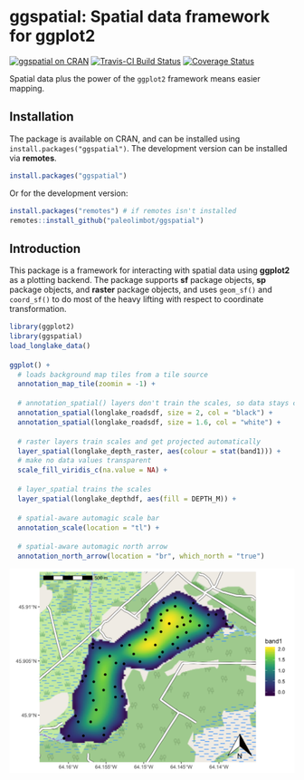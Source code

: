 ggspatial: Spatial data framework for ggplot2
================

[![ggspatial on
CRAN](https://cranlogs.r-pkg.org/badges/ggspatial)](https://cran.r-project.org/package=ggspatial)
[![Travis-CI Build
Status](https://travis-ci.org/paleolimbot/ggspatial.svg?branch=master)](https://travis-ci.org/paleolimbot/ggspatial)
[![Coverage
Status](https://img.shields.io/codecov/c/github/paleolimbot/ggspatial/master.svg)](https://codecov.io/github/paleolimbot/ggspatial?branch=master)

Spatial data plus the power of the `ggplot2` framework means easier
mapping.

## Installation

The package is available on CRAN, and can be installed using
`install.packages("ggspatial")`. The development version can be
installed via **remotes**.

``` r
install.packages("ggspatial")
```

Or for the development version:

``` r
install.packages("remotes") # if remotes isn't installed
remotes::install_github("paleolimbot/ggspatial")
```

## Introduction

This package is a framework for interacting with spatial data using
**ggplot2** as a plotting backend. The package supports **sf** package
objects, **sp** package objects, and **raster** package objects, and
uses `geom_sf()` and `coord_sf()` to do most of the heavy lifting with
respect to coordinate transformation.

``` r
library(ggplot2)
library(ggspatial)
load_longlake_data()

ggplot() +
  # loads background map tiles from a tile source
  annotation_map_tile(zoomin = -1) +
  
  # annotation_spatial() layers don't train the scales, so data stays central
  annotation_spatial(longlake_roadsdf, size = 2, col = "black") +
  annotation_spatial(longlake_roadsdf, size = 1.6, col = "white") +

  # raster layers train scales and get projected automatically
  layer_spatial(longlake_depth_raster, aes(colour = stat(band1))) +
  # make no data values transparent
  scale_fill_viridis_c(na.value = NA) +
  
  # layer_spatial trains the scales
  layer_spatial(longlake_depthdf, aes(fill = DEPTH_M)) +
  
  # spatial-aware automagic scale bar
  annotation_scale(location = "tl") +

  # spatial-aware automagic north arrow
  annotation_north_arrow(location = "br", which_north = "true")
```

![](README_files/figure-gfm/fig-layer-spatial-sf-1.png)<!-- -->
